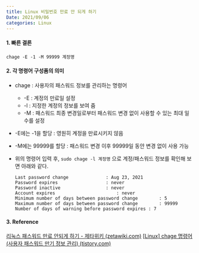 ```yaml
---
title: Linux 비밀번호 만료 안 되게 하기
Date: 2021/09/06
categories: Linux
---
```


#### 1. 빠른 결론

```Shell
chage -E -1 -M 99999 계정명
```

#### 2. 각 명령어 구성품의 의미

* chage : 사용자의 패스워드 정보를 관리하는 명령어
  * -E : 계정의 만료일 설정
  * -l : 지정한 계정의 정보를 보여 줌
  * -M : 패스워드 최종 변경일로부터 패스워드 변경 없이 사용할 수 있는 최대 일수를 설정
* -E에는 -1을 할당 : 영원히 계정을 만료시키지 않음
* -M에는 99999를 할당 : 패스워드 변경 이후 99999일 동안 변경 없이 사용 가능

* 위의 명령어 입력 후, `sudo chage -l 계정명` 으로 계정/패스워드 정보를 확인해 보면 아래와 같다.

  ```shell
  Last password change				: Aug 23, 2021
  Password expires					: never
  Password inactive					: never
  Account expires						: never
  Minimum number of days between password change		: 5
  Maximum number of days between password change		: 99999
  Number of days of warning before password expires	: 7
  ```

#### 3. Reference

[리눅스 패스워드 만료 안되게 하기 - 제타위키 (zetawiki.com)](https://zetawiki.com/wiki/리눅스_패스워드_만료_안되게_하기)
[[Linux\] chage 명령어 (사용자 패스워드 만기 정보 관리) (tistory.com)](https://tragramming.tistory.com/87)